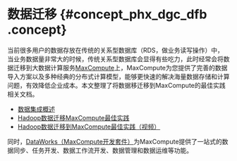 # 数据迁移 {#concept_phx_dgc_dfb .concept}

当前很多用户的数据存放在传统的关系型数据库（RDS，做业务读写操作）中，当业务数据量非常大的时候，传统关系型数据库会显得有些吃力，此时经常会将数据迁移到大数据计算服务[MaxCompute](http://MaxCompute)上，MaxCompute为您提供了完善的数据导入方案以及多种经典的分布式计算模型，能够更快速的解决海量数据存储和计算问题，有效降低企业成本。本文整理了将数据移迁移到MaxCompute的最佳实践相关文档。

-   [数据集成概述](../../../../cn.zh-CN/使用指南/数据集成/数据集成简介/数据集成概述.md#)
-   [Hadoop数据迁移MaxCompute最佳实践](../../../../cn.zh-CN/最佳实践/Hadoop数据迁移MaxCompute最佳实践.md#)
-   [Hadoop数据迁移到MaxCompute最佳实践（视频）](https://help.aliyun.com/video_detail/88429.html)

同时，[DataWorks（MaxCompute开发套件）](https://help.aliyun.com/product/72772.html)为MaxCompute提供了一站式的数据同步、任务开发、数据工作流开发、数据管理和数据运维等功能。

